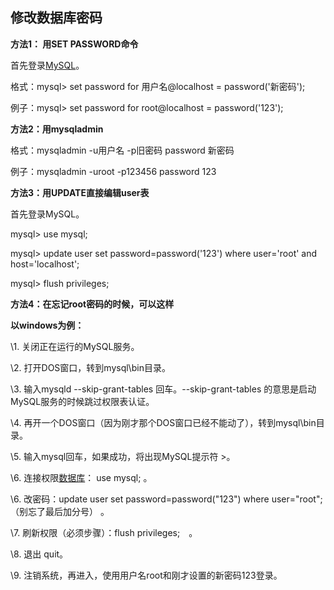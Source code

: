 ## 修改数据库密码

**方法1： 用SET PASSWORD命令**  

首先登录[MySQL](http://lib.csdn.net/base/mysql)。 

格式：mysql> set password for 用户名@localhost = password('新密码'); 

例子：mysql> set password for root@localhost = password('123'); 

 

**方法2：用mysqladmin**  

格式：mysqladmin -u用户名 -p旧密码 password 新密码 

例子：mysqladmin -uroot -p123456 password 123 

 

**方法3：用UPDATE直接编辑user表**  

首先登录MySQL。 

mysql> use mysql; 

mysql> update user set password=password('123') where user='root' and host='localhost'; 

mysql> flush privileges; 

 

**方法4：在忘记root密码的时候，可以这样**  

**以windows为例：**  

\1. 关闭正在运行的MySQL服务。 

\2. 打开DOS窗口，转到mysql\bin目录。 

\3. 输入mysqld --skip-grant-tables 回车。--skip-grant-tables 的意思是启动MySQL服务的时候跳过权限表认证。 

\4. 再开一个DOS窗口（因为刚才那个DOS窗口已经不能动了），转到mysql\bin目录。 

\5. 输入mysql回车，如果成功，将出现MySQL提示符 >。 

\6. 连接权限[数据库](http://lib.csdn.net/base/mysql)： use mysql; 。 

\6. 改密码：update user set password=password("123") where user="root";（别忘了最后加分号） 。 

\7. 刷新权限（必须步骤）：flush privileges;　。 

\8. 退出 quit。 

\9. 注销系统，再进入，使用用户名root和刚才设置的新密码123登录。 